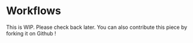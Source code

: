 # Workflows

This is WIP. Please check back later. You can also contribute this piece by forking it on Github !
